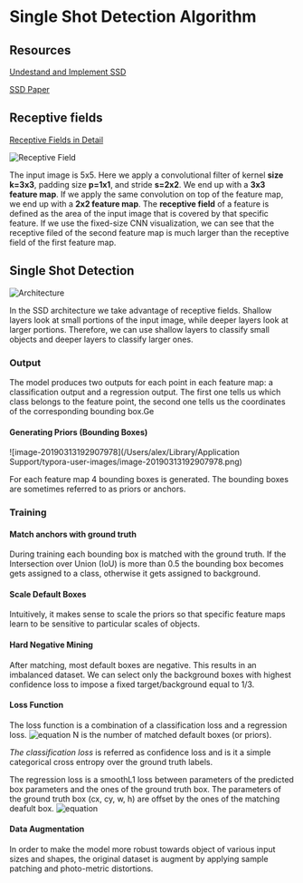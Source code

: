 # Single Shot Detection Algorithm

## Resources

[Undestand and Implement SSD](https://medium.com/@smallfishbigsea/understand-ssd-and-implement-your-own-caa3232cd6ad)

[SSD Paper](https://arxiv.org/abs/1512.02325)

## Receptive fields

[Receptive Fields in Detail](https://medium.com/mlreview/a-guide-to-receptive-field-arithmetic-for-convolutional-neural-networks-e0f514068807)

![Receptive Field](https://cdn-images-1.medium.com/max/1200/1*mModSYik9cD9XJNemdTraw.png)

The input image is 5x5. Here we apply a convolutional filter of kernel **size k=3x3**, padding size **p=1x1**, and stride **s=2x2**. We end up with a **3x3 feature map**. If we apply the same convolution on top of the feature map,  we end up with a **2x2 feature map**. The **receptive field** of a feature is defined as the area of the input image that is covered by that specific feature. If we use the fixed-size CNN visualization, we can see that the receptive filed of the second feature map is much larger than the receptive field of the first feature map.

## Single Shot Detection
![Architecture](https://cdn-images-1.medium.com/max/800/1*rtPAsnXglvZFWa57XkkT4w.jpeg)

In the SSD architecture we take advantage of receptive fields. Shallow layers look at small portions of the input image, while deeper layers look at larger portions. Therefore, we can use shallow layers to classify small objects and deeper layers to classify larger ones. 

### Output

The model produces two outputs for each point in each feature map: a classification output and a regression output. The first one tells us which class belongs to the feature point, the second one tells us the coordinates of the corresponding bounding box.Ge 

#### Generating Priors (Bounding Boxes)

![image-20190313192907978](/Users/alex/Library/Application Support/typora-user-images/image-20190313192907978.png)

For each feature map 4 bounding boxes is generated. The bounding boxes are sometimes referred to as priors or  anchors.

### Training

#### Match anchors with ground truth

During training each bounding box is matched with the ground truth. If the Intersection over Union (IoU) is more than 0.5 the bounding box becomes gets assigned to a class, otherwise it gets assigned to background.

#### Scale Default Boxes

Intuitively, it makes sense to scale the priors so that specific feature maps learn to be sensitive to particular scales of objects.

#### Hard Negative Mining

After matching, most default boxes are negative. This results in an imbalanced dataset. We can select only the background boxes with highest confidence loss to impose a fixed target/background equal to 1/3.

#### Loss Function

The loss function is a combination of a classification loss and a regression loss. 
![equation](https://render.githubusercontent.com/render/math?math=L%28x%2Cc%2Cl%2Cg%29%20%3D%20%5Cfrac%7B1%7D%7BN%7D%28L_%7Bconf%7D%28x%2Cc%29%2B%5Calpha%20L_%7Bloc%7D%28x%2Cl%2Cg%29%29)
N is the number of matched default boxes (or priors).

*The classification loss* is referred as confidence loss and is it a simple categorical cross entropy over the  ground truth labels.

The regression loss is a smoothL1 loss between parameters of the predicted box parameters and the ones of the ground truth box. The parameters of the ground truth box (cx, cy, w, h) are offset by the ones of the matching deafult box. 
![equation](https://render.githubusercontent.com/render/math?math=L_%7Bloc%7D%28x%2Cl%2Cg%29%20%3D%20%5Csum_%7Bi%7D%5E%7BN%7D%5Csum_%7Bm%7Dsmooth_%7BL1%7D%28l_%7Bi%7D%5E%7Bm%7D-%5Chat%7Bg%7D_%7Bi%7D%5E%7Bm%7D%29)

#### Data Augmentation

In order to make the model more robust towards object of various input sizes and shapes, the original dataset is augment by applying sample patching and photo-metric distortions. 

















